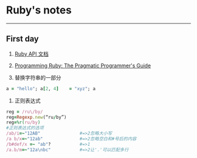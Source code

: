 Ruby's notes
============
-----------

First day
---------

1. [Ruby API 文档](http://ruby-doc.org)

1. [Programming Ruby: The Pragmatic Programmer's Guide](ruby-doc.com/docs/ProgrammingRuby/)

1. 替换字符串的一部分
```ruby
a = "hello"; a[2, 4]    = "xyz"; a
```

1. 正则表达式
```ruby
reg = /ru\/by/
reg=Regexp.new(“ru/by”) 	
reg=%r(ru/by)
#正则表达式的选项
/ab/i=~"12AB"               #=>2忽略大小写
/a b/x=~"12ab"              #=>2忽略空白和#号后的内容
/b#def/x =~ "ab"?           #=>1
/a.b/m=~"12a\nbc"           #=>2让'.'可以匹配多行
```